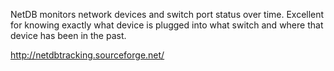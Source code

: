 NetDB monitors network devices and switch port status over time.  Excellent for knowing exactly what device is plugged into what switch and where that device has been in the past.

http://netdbtracking.sourceforge.net/